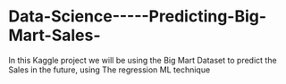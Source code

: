 # Data-Science-----Predicting-Big-Mart-Sales-
In this Kaggle project we will be using the Big Mart Dataset to predict the Sales in the future, using The regression ML technique
